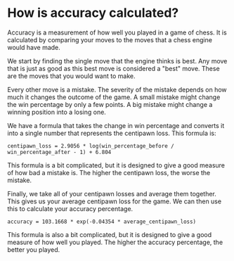 # How is accuracy calculated?

Accuracy is a measurement of how well you played in a game of chess. It is calculated by comparing your moves to the moves that a chess engine would have made.

We start by finding the single move that the engine thinks is best. Any move that is just as good as this best move is considered a "best" move. These are the moves that you would want to make.

Every other move is a mistake. The severity of the mistake depends on how much it changes the outcome of the game. A small mistake might change the win percentage by only a few points. A big mistake might change a winning position into a losing one.

We have a formula that takes the change in win percentage and converts it into a single number that represents the centipawn loss. This formula is:

`centipawn_loss = 2.9056 * log(win_percentage_before / win_percentage_after - 1) + 6.804`

This formula is a bit complicated, but it is designed to give a good measure of how bad a mistake is. The higher the centipawn loss, the worse the mistake.

Finally, we take all of your centipawn losses and average them together. This gives us your average centipawn loss for the game. We can then use this to calculate your accuracy percentage.

`accuracy = 103.1668 * exp(-0.04354 * average_centipawn_loss)`

This formula is also a bit complicated, but it is designed to give a good measure of how well you played. The higher the accuracy percentage, the better you played.
